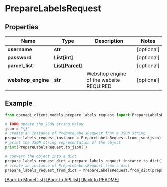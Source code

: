 # PrepareLabelsRequest


## Properties

Name | Type | Description | Notes
------------ | ------------- | ------------- | -------------
**username** | **str** |  | [optional] 
**password** | **List[int]** |  | [optional] 
**parcel_list** | [**List[Parcel]**](Parcel.md) |  | [optional] 
**webshop_engine** | **str** | Webshop engine of the website REQUIRED | [optional] 

## Example

```python
from openapi_client.models.prepare_labels_request import PrepareLabelsRequest

# TODO update the JSON string below
json = "{}"
# create an instance of PrepareLabelsRequest from a JSON string
prepare_labels_request_instance = PrepareLabelsRequest.from_json(json)
# print the JSON string representation of the object
print(PrepareLabelsRequest.to_json())

# convert the object into a dict
prepare_labels_request_dict = prepare_labels_request_instance.to_dict()
# create an instance of PrepareLabelsRequest from a dict
prepare_labels_request_from_dict = PrepareLabelsRequest.from_dict(prepare_labels_request_dict)
```
[[Back to Model list]](../README.md#documentation-for-models) [[Back to API list]](../README.md#documentation-for-api-endpoints) [[Back to README]](../README.md)


